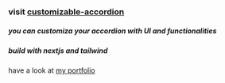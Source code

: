 ### visit [customizable-accordion](https://customizable-accordion.vercel.app/)
##### you can customiza your accordion with UI and functionalities
##### build with nextjs and tailwind
have a look at [my portfolio](https://ebrahim-ramadan.vercel.app/)
